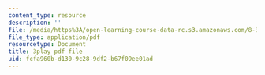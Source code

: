 ```yaml
---
content_type: resource
description: ''
file: /media/https%3A/open-learning-course-data-rc.s3.amazonaws.com/8-333-statistical-mechanics-i-statistical-mechanics-of-particles-fall-2013/fcfa960bd1309c289df2b67f09ee01ad_6gMgNriK1Nk.pdf
file_type: application/pdf
resourcetype: Document
title: 3play pdf file
uid: fcfa960b-d130-9c28-9df2-b67f09ee01ad
---
```

